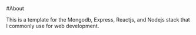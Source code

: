 #About

This is a template for the Mongodb, Express, Reactjs, and Nodejs stack that I commonly use for web development.


